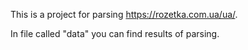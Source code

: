 This is a project for parsing https://rozetka.com.ua/ua/.

In file called "data" you can find results of parsing.  